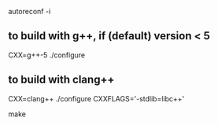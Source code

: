 autoreconf -i

## to build with g++, if (default) version < 5
CXX=g++-5 ./configure

## to build with clang++
CXX=clang++ ./configure CXXFLAGS='-stdlib=libc++'

make
